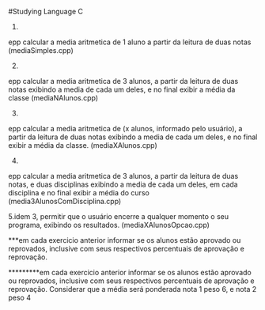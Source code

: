 #Studying Language C

1.
epp calcular a media aritmetica de 1 aluno a partir da leitura de duas notas
(mediaSimples.cpp)

2.
epp calcular a media aritmetica de 3 alunos, a partir da leitura de duas notas
exibindo a media de cada um deles, e no final exibir a média da classe
(mediaNAlunos.cpp)

3.
epp calcular a media aritmetica de (x alunos, informado pelo usuário), a partir da leitura de duas notas
exibindo a media de cada um deles, e no final exibir a média da classe.
(mediaXAlunos.cpp)

4.
epp calcular a media aritmetica de 3 alunos, a partir da leitura de duas notas, e duas disciplinas
exibindo a media de cada um deles, em cada disciplina e no final exibir a média do curso
(media3AlunosComDisciplina.cpp)

5.idem 3, permitir que o usuário encerre a qualquer momento o seu programa, exibindo
os resultados.
(mediaXAlunosOpcao.cpp)


***em cada exercicio anterior informar se os alunos estão aprovado ou reprovados,
inclusive com seus respectivos percentuais de aprovação e reprovação.

*********em cada exercicio anterior informar se os alunos estão aprovado ou reprovados,
inclusive com seus respectivos percentuais de aprovação e reprovação. Considerar que a média será ponderada
nota 1 peso 6, e nota 2 peso 4
